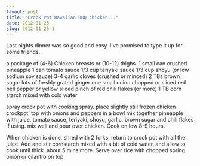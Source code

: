 ```yaml
---
layout: post
title: "Crock Pot Hawaiian BBQ chicken..."
date: 2012-01-25
slug: 2012-01-25-1
---
```


Last nights dinner was so good and easy.  I&apos;ve promised to type it up for some friends.

a package of (4-6) Chicken breasts or (10-12) thighs. 
1 small can crushed pineapple 
1 can tomato sauce
1/3 cup teriyaki sauce
1/3 cup shoyu (or low sodium soy sauce)
3-4 garlic cloves (crushed or minced)
2 TBs brown sugar
lots of freshly grated ginger
one small onion chopped or sliced
red bell pepper or yellow sliced
pinch of red chili flakes (or more)
1 TB corn starch mixed with cold water

spray crock pot with cooking spray. place slightly still frozen chicken crockpot, top with onions and peppers
in a bowl mix together pineapple with juice, tomato sauce, teriyaki, shoyu, garlic, brown sugar and chili flakes if using.  mix well and pour over chicken.  Cook on low 8-9 hours.  

When chicken is done, shred with 2 forks, return to crock pot with all the juice.  Add  and stir cornstarch mixed with a bit of cold water, and allow to cook until thick.  about 5 mins more.  Serve over rice with chopped spring onion or cilantro on top. <br />
